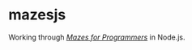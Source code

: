 mazesjs
=======

Working through [*Mazes for Programmers*](https://pragprog.com/book/jbmaze/mazes-for-programmers) in Node.js.
